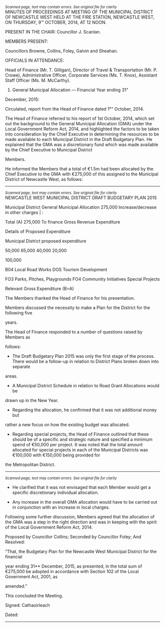 *<small>Scanned page, text may contain errors. See original file for clarity</small>*  
MINUTES OF PROCEEDINGS AT MEETING OF THE MUNICIPAL
DISTRICT OF NEWCASTLE WEST HELD AT THE FIRE STATION,
NEWCASTLE WEST, ON THURSDAY, 9™ OCTOBER, 2014, AT 12
NOON.

PRESENT IN THE CHAIR: Councillor J. Scanlan.

MEMBERS PRESENT:

Councillors Browne, Collins, Foley, Galvin and Sheahan.

OFFICIALS IN ATTENDANCE:

Head of Finance (Mr. T. Gilligan), Director of Travel & Transportation (Mr. P. Crowe),
Administrative Officer, Corporate Services (Ms. T. Knox), Assistant Staff Officer (Ms.
M. McCarthy).

1. General Municipal Allocation — Financial Year ending 31"

December, 2015:

Circulated, report from the Head of Finance dated 1°" October, 2014.

The Head of Finance referred to his report of 1st October, 2014, which set out the
background to the General Municipal Allocation (GMA) under the Local Government
Reform Act, 2014, and highlighted the factors to be taken into consideration by the
Chief Executive in determining the resources to be made available to each Municipal
District in the Draft Budgetary Plan. He explained that the GMA was a discretionary
fund which was made available by the Chief Executive to Municipal District

Members.

He informed the Members that a total of €1.5m had been allocated by the Chief
Executive to the GMA with €275,000 of this assigned to the Municipal District of
Newcastle West, as follows:

---
*<small>Scanned page, text may contain errors. See original file for clarity</small>*  
NEWCASTLE WEST MUNICIPAL DISTRICT DRAFT BUDGETARY PLAN 2015

Municipal District
General Municipal Allocation 275,000
Increase/decrease in other charges | :

Total (A) 275,000
To finance Gross Revenue Expenditure

Details of Proposed Expenditure

Municipal District
proposed expenditure

50,000
65,000
40,000
20,000

100,000

B04 Local Road Works
DOS Tourism Development

FO3 Parks, Pitches, Playgrounds
FO4 Community Initiatives
Special Projects

Relevant Gross Expenditure (B=A)

The Members thanked the Head of Finance for his presentation.

Members discussed the necessity to make a Plan for the District for the following five

years.

The Head of Finance responded to a number of questions raised by Members as

follows:

* The Draft Budgetary Plan 2015 was only the first stage of the process. There
would be a follow-up in relation to District Plans broken down into separate

areas.

* A Municipal District Schedule in relation to Road Grant Allocations would be

drawn up in the New Year.

* Regarding the allocation, he confirmed that it was not additional money but

rather a new focus on how the existing budget was allocated.

* Regarding special projects, the Head of Finance outlined that these should be
of a specific and strategic nature and specified a minimum spend of €50,000
per project. It was noted that the total amount allocated for special projects in
each of the Municipal Districts was €100,000 with €150,000 being provided for

the Metropolitan District.

---
*<small>Scanned page, text may contain errors. See original file for clarity</small>*  
* He clarified that it was not envisaged that each Member would get a specific
discretionary individual allocation.

* Any increase in the overall GMA allocation would have to be carried out in
conjunction with an increase in local charges.

Following some further discussion, Members agreed that the allocation of the GMA
was a step in the right direction and was in keeping with the spirit of the Local
Government Reform Act, 2014.

Proposed by Councillor Collins;
Seconded by Councillor Foley;
And Resolved:

“That, the Budgetary Plan for the Newcastle West Municipal District for the financial

year ending 31** December, 2015, as presented, in the total sum of €275,000 be
adopted in accordance with Section 102 of the Local Government Act, 2001, as

amended.”

This concluded the Meeting.

Signed:
Cathaoirleach

Dated:

---
